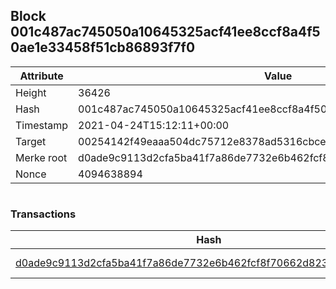 ## Block 001c487ac745050a10645325acf41ee8ccf8a4f50ae1e33458f51cb86893f7f0

Attribute | Value
--- | ---
Height | 36426
Hash | 001c487ac745050a10645325acf41ee8ccf8a4f50ae1e33458f51cb86893f7f0
Timestamp | 2021-04-24T15:12:11+00:00
Target | 00254142f49eaaa504dc75712e8378ad5316cbcead634704b3734b6271167cc4
Merke root | d0ade9c9113d2cfa5ba41f7a86de7732e6b462fcf8f70662d82379a017f74191
Nonce | 4094638894

```

```

### Transactions

Hash | Amount
--- | ---
[d0ade9c9113d2cfa5ba41f7a86de7732e6b462fcf8f70662d82379a017f74191](d0ade9c9113d2cfa5ba41f7a86de7732e6b462fcf8f70662d82379a017f74191.md) | 10.00000000 SKEPTI 
